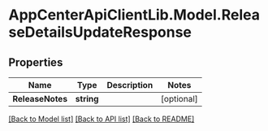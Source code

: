 # AppCenterApiClientLib.Model.ReleaseDetailsUpdateResponse
## Properties

Name | Type | Description | Notes
------------ | ------------- | ------------- | -------------
**ReleaseNotes** | **string** |  | [optional] 

[[Back to Model list]](../README.md#documentation-for-models) [[Back to API list]](../README.md#documentation-for-api-endpoints) [[Back to README]](../README.md)

